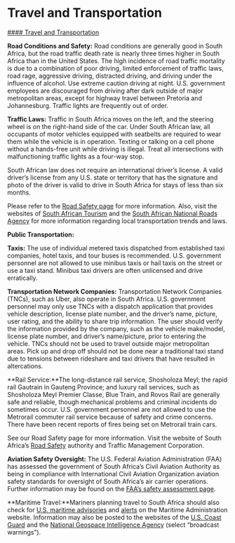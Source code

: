 # Travel and Transportation

[#### Travel and Transportation](javascript:void(0); "Travel and Transportation")

**Road Conditions and Safety:** Road conditions are generally good in South Africa, but the road traffic death rate is nearly three times higher in South Africa than in the United States. The high incidence of road traffic mortality is due to a combination of poor driving, limited enforcement of traffic laws, road rage, aggressive driving, distracted driving, and driving under the influence of alcohol. Use extreme caution driving at night. U.S. government employees are discouraged from driving after dark outside of major metropolitan areas, except for highway travel between Pretoria and Johannesburg. Traffic lights are frequently out of order.

**Traffic Laws:** Traffic in South Africa moves on the left, and the steering wheel is on the right-hand side of the car. Under South African law, all occupants of motor vehicles equipped with seatbelts are required to wear them while the vehicle is in operation. Texting or talking on a cell phone without a hands-free unit while driving is illegal. Treat all intersections with malfunctioning traffic lights as a four-way stop.

South African law does not require an international driver’s license. A valid driver’s license from any U.S. state or territory that has the signature and photo of the driver is valid to drive in South Africa for stays of less than six months.

Please refer to the [Road Safety page](https://travel.state.gov/content/travel/en/international-travel/before-you-go/driving-and-road-safety.html) for more information. Also, visit the websites of [South African Tourism](http://www.southafrica.net/) and the [South African National Roads Agency](http://www.nra.co.za/) for more information regarding local transportation trends and laws.

**Public Transportation:**

**Taxis:** The use of individual metered taxis dispatched from established taxi companies, hotel taxis, and tour buses is recommended. U.S. government personnel are not allowed to use minibus taxis or hail taxis on the street or use a taxi stand. Minibus taxi drivers are often unlicensed and drive erratically.

**Transportation Network Companies:** Transportation Network Companies (TNCs), such as Uber, also operate in South Africa. U.S. government personnel may only use TNCs with a dispatch application that provides vehicle description, license plate number, and the driver’s name, picture, user rating, and the ability to share trip information. The user should verify the information provided by the company, such as the vehicle make/model, license plate number, and driver’s name/picture, prior to entering the vehicle. TNCs should not be used to travel outside major metropolitan areas. Pick up and drop off should not be done near a traditional taxi stand due to tensions between rideshare and taxi drivers that have resulted in altercations.

**Rail Service:**The long-distance rail service, Shosholoza Meyl; the rapid rail Gautrain in Gauteng Province; and luxury rail services, such as Shosholoza Meyl Premier Classe, Blue Train, and Rovos Rail are generally safe and reliable, though mechanical problems and criminal incidents do sometimes occur. U.S. government personnel are not allowed to use the Metrorail commuter rail service because of safety and crime concerns. There have been recent reports of fires being set on Metrorail train cars.

See our Road Safety page for more information. Visit the website of South Africa’s [Road Safety](https://www.southafrica.net/) authority and Traffic Management Corporation.

**Aviation Safety Oversight:** The U.S. Federal Aviation Administration (FAA) has assessed the government of South Africa’s Civil Aviation Authority as being in compliance with International Civil Aviation Organization aviation safety standards for oversight of South Africa’s air carrier operations. Further information may be found on the [FAA’s safety assessment page](https://www.faa.gov/about/initiatives/iasa).

**Maritime Travel:**Mariners planning travel to South Africa should also check for [U.S. maritime advisories](https://www.maritime.dot.gov/msci-advisories) and [alerts](https://www.maritime.dot.gov/msci-alerts) on the Maritime Administration website. Information may also be posted to the websites of the [U.S. Coast Guard](https://homeport.uscg.mil/) and the [National Geospace Intelligence Agency](https://msi.nga.mil/NGAPortal/MSI.portal) (select “broadcast warnings”).